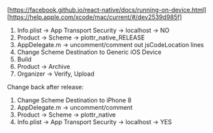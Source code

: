 [https://facebook.github.io/react-native/docs/running-on-device.html]
[https://help.apple.com/xcode/mac/current/#/dev2539d985f]

1. Info.plist -> App Transport Security -> localhost -> NO
1. Product -> Scheme -> plottr_native_RELEASE
1. AppDelegate.m -> uncomment/comment out jsCodeLocation lines
1. Change Scheme Destination to Generic iOS Device
1. Build
1. Product -> Archive
1. Organizer -> Verify, Upload


Change back after release:
1. Change Scheme Destination to iPhone 8
1. AppDelegate.m -> uncomment/comment
1. Product -> Scheme -> plottr_native
1. Info.plist -> App Transport Security -> localhost -> YES
